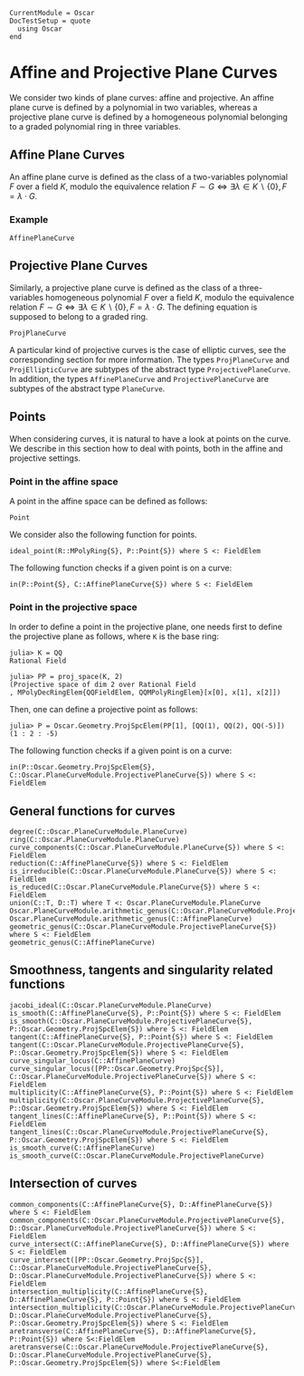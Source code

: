 ```@meta
CurrentModule = Oscar
DocTestSetup = quote
  using Oscar
end
```


# Affine and Projective Plane Curves

We consider two kinds of plane curves: affine and projective. An affine plane
curve is defined by a polynomial in two variables, whereas a projective plane
curve is defined by a homogeneous polynomial belonging to a graded polynomial
ring in three variables.

## Affine Plane Curves

An affine plane curve is defined as the class of a two-variables polynomial
$F$ over a field $K$, modulo the equivalence relation $F \sim G \iff
\exists \lambda \in K\backslash \{0\}, F = \lambda \cdot G$.

### Example

```@docs
AffinePlaneCurve
```

## Projective Plane Curves

Similarly, a projective plane curve is defined as the class of a
three-variables homogeneous polynomial $F$ over a field $K$, modulo the
equivalence relation $F\sim G \iff \exists \lambda \in K\backslash \{0\}, F =
\lambda \cdot G$. The defining equation is supposed to belong to a graded
ring.

```@docs
ProjPlaneCurve
```

A particular kind of projective curves is the case of elliptic curves, see the
corresponding section for more information. The types `ProjPlaneCurve` and
`ProjEllipticCurve` are subtypes of the abstract type `ProjectivePlaneCurve`.
In addition, the types `AffinePlaneCurve` and `ProjectivePlaneCurve` are
subtypes of the abstract type `PlaneCurve`.

## Points

When considering curves, it is natural to have a look at points on the curve.
We describe in this section how to deal with points, both in the affine and
projective settings.

### Point in the affine space

A point in the affine space can be defined as follows:
```@docs
Point
```
We consider also the following function for points.

```@docs
ideal_point(R::MPolyRing{S}, P::Point{S}) where S <: FieldElem
```

The following function checks if a given point is on a curve:

```@docs
in(P::Point{S}, C::AffinePlaneCurve{S}) where S <: FieldElem
```

### Point in the projective space

In order to define a point in the projective plane, one needs first to define
the projective plane as follows, where `K` is the base ring:

```jldoctest plane_curves
julia> K = QQ
Rational Field

julia> PP = proj_space(K, 2)
(Projective space of dim 2 over Rational Field
, MPolyDecRingElem{QQFieldElem, QQMPolyRingElem}[x[0], x[1], x[2]])

```

Then, one can define a projective point as follows:

```jldoctest plane_curves
julia> P = Oscar.Geometry.ProjSpcElem(PP[1], [QQ(1), QQ(2), QQ(-5)])
(1 : 2 : -5)

```

The following function checks if a given point is on a curve:

```@docs
in(P::Oscar.Geometry.ProjSpcElem{S}, C::Oscar.PlaneCurveModule.ProjectivePlaneCurve{S}) where S <: FieldElem
```

## General functions for curves

```@docs
degree(C::Oscar.PlaneCurveModule.PlaneCurve)
ring(C::Oscar.PlaneCurveModule.PlaneCurve)
curve_components(C::Oscar.PlaneCurveModule.PlaneCurve{S}) where S <: FieldElem
reduction(C::AffinePlaneCurve{S}) where S <: FieldElem
is_irreducible(C::Oscar.PlaneCurveModule.PlaneCurve{S}) where S <: FieldElem
is_reduced(C::Oscar.PlaneCurveModule.PlaneCurve{S}) where S <: FieldElem
union(C::T, D::T) where T <: Oscar.PlaneCurveModule.PlaneCurve
Oscar.PlaneCurveModule.arithmetic_genus(C::Oscar.PlaneCurveModule.ProjectivePlaneCurve)
Oscar.PlaneCurveModule.arithmetic_genus(C::AffinePlaneCurve)
geometric_genus(C::Oscar.PlaneCurveModule.ProjectivePlaneCurve{S}) where S <: FieldElem
geometric_genus(C::AffinePlaneCurve)
```

## Smoothness, tangents and singularity related functions

```@docs
jacobi_ideal(C::Oscar.PlaneCurveModule.PlaneCurve)
is_smooth(C::AffinePlaneCurve{S}, P::Point{S}) where S <: FieldElem
is_smooth(C::Oscar.PlaneCurveModule.ProjectivePlaneCurve{S}, P::Oscar.Geometry.ProjSpcElem{S}) where S <: FieldElem
tangent(C::AffinePlaneCurve{S}, P::Point{S}) where S <: FieldElem
tangent(C::Oscar.PlaneCurveModule.ProjectivePlaneCurve{S}, P::Oscar.Geometry.ProjSpcElem{S}) where S <: FieldElem
curve_singular_locus(C::AffinePlaneCurve)
curve_singular_locus([PP::Oscar.Geometry.ProjSpc{S}], C::Oscar.PlaneCurveModule.ProjectivePlaneCurve{S}) where S <: FieldElem
multiplicity(C::AffinePlaneCurve{S}, P::Point{S}) where S <: FieldElem
multiplicity(C::Oscar.PlaneCurveModule.ProjectivePlaneCurve{S}, P::Oscar.Geometry.ProjSpcElem{S}) where S <: FieldElem
tangent_lines(C::AffinePlaneCurve{S}, P::Point{S}) where S <: FieldElem
tangent_lines(C::Oscar.PlaneCurveModule.ProjectivePlaneCurve{S}, P::Oscar.Geometry.ProjSpcElem{S}) where S <: FieldElem
is_smooth_curve(C::AffinePlaneCurve)
is_smooth_curve(C::Oscar.PlaneCurveModule.ProjectivePlaneCurve)
```

## Intersection of curves

```@docs
common_components(C::AffinePlaneCurve{S}, D::AffinePlaneCurve{S}) where S <: FieldElem
common_components(C::Oscar.PlaneCurveModule.ProjectivePlaneCurve{S}, D::Oscar.PlaneCurveModule.ProjectivePlaneCurve{S}) where S <: FieldElem
curve_intersect(C::AffinePlaneCurve{S}, D::AffinePlaneCurve{S}) where S <: FieldElem
curve_intersect([PP::Oscar.Geometry.ProjSpc{S}], C::Oscar.PlaneCurveModule.ProjectivePlaneCurve{S}, D::Oscar.PlaneCurveModule.ProjectivePlaneCurve{S}) where S <: FieldElem
intersection_multiplicity(C::AffinePlaneCurve{S}, D::AffinePlaneCurve{S}, P::Point{S}) where S <: FieldElem
intersection_multiplicity(C::Oscar.PlaneCurveModule.ProjectivePlaneCurve{S}, D::Oscar.PlaneCurveModule.ProjectivePlaneCurve{S}, P::Oscar.Geometry.ProjSpcElem{S}) where S <: FieldElem
aretransverse(C::AffinePlaneCurve{S}, D::AffinePlaneCurve{S}, P::Point{S}) where S<:FieldElem
aretransverse(C::Oscar.PlaneCurveModule.ProjectivePlaneCurve{S}, D::Oscar.PlaneCurveModule.ProjectivePlaneCurve{S}, P::Oscar.Geometry.ProjSpcElem{S}) where S<:FieldElem
```

